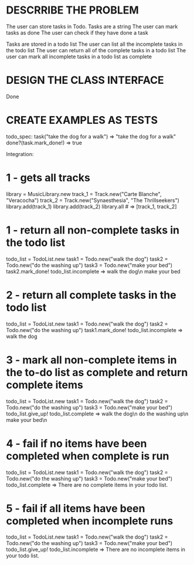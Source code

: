 # DESCRRIBE THE PROBLEM
The user can store tasks in Todo. Tasks are a string
The user can mark tasks as done
The user can check if they have done a task

Tasks are stored in a todo list
The user can list all the incomplete tasks in the todo list
The user can return all of the complete tasks in a todo list
The user can mark all incomplete tasks in a todo list as complete

# DESIGN THE CLASS INTERFACE
Done

# CREATE EXAMPLES AS TESTS
todo_spec:
task("take the dog for a walk") => "take the dog for a walk"
done?(task.mark_done!) => true

Integration:
# 1 - gets all tracks
library = MusicLibrary.new
track_1 = Track.new("Carte Blanche", "Veracocha")
track_2 = Track.new("Synaesthesia", "The Thrillseekers")
library.add(track_1)
library.add(track_2)
library.all # => [track_1, track_2]

# 1 - return all non-complete tasks in the todo list
todo_list = TodoList.new
task1 = Todo.new("walk the dog")
task2 = Todo.new("do the washing up")
task3 = Todo.new("make your bed")
task2.mark_done!
todo_list.incomplete => walk the dog\n make your bed

# 2 - return all complete tasks in the todo list
todo_list = TodoList.new
task1 = Todo.new("walk the dog")
task2 = Todo.new("do the washing up")
task1.mark_done!
todo_list.incomplete => walk the dog

# 3 - mark all non-complete items in the to-do list as complete and return complete items
todo_list = TodoList.new
task1 = Todo.new("walk the dog")
task2 = Todo.new("do the washing up")
task3 = Todo.new("make your bed")
todo_list.give_up!
todo_list.complete => walk the dog\n do the washing up\n make your bed\n

# 4 - fail if no items have been completed when complete is run
todo_list = TodoList.new
task1 = Todo.new("walk the dog")
task2 = Todo.new("do the washing up")
task3 = Todo.new("make your bed")
todo_list.complete => There are no complete items in your todo list.

# 5 - fail if all items have been completed when incomplete runs
todo_list = TodoList.new
task1 = Todo.new("walk the dog")
task2 = Todo.new("do the washing up")
task3 = Todo.new("make your bed")
todo_list.give_up!
todo_list.incomplete => There are no incomplete items in your todo list.
